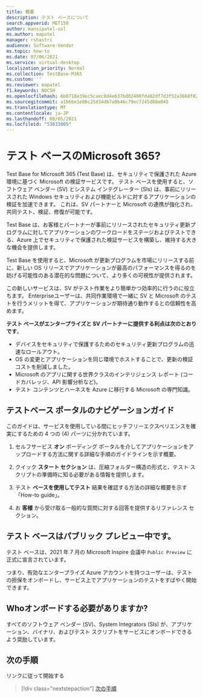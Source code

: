 ```yaml
---
title: 概要
description: テスト ベースについて
search.appverid: MET150
author: mansipatel-usl
ms.author: mapatel
manager: rshastri
audience: Software-Vendor
ms.topic: how-to
ms.date: 07/06/2021
ms.service: virtual-desktop
localization_priority: Normal
ms.collection: TestBase-M365
ms.custom: ''
ms.reviewer: mapatel
f1.keywords: NOCSH
ms.openlocfilehash: 6b8718e39ec5caec8d4e637bd02480fda82df7d3f52a3668f82ddee394b77136
ms.sourcegitcommit: a1b66e1e80c25d14d67a9b46c79ec7245d88e045
ms.translationtype: MT
ms.contentlocale: ja-JP
ms.lasthandoff: 08/05/2021
ms.locfileid: "53833005"
---
```

# <a name="what-is-test-base-for-microsoft-365"></a>テスト ベースのMicrosoft 365?

Test Base for Microsoft 365 (Test Base) は、セキュリティで保護された Azure 環境に基づく Microsoft の検証サービスです。
テスト ベースを使用すると、ソフトウェア ベンダー (SV) とシステム インテグレーター (SIs) は、事前にリリースされた Windows セキュリティおよび機能ビルドに対するアプリケーションの検証を加速できます。 これは、SV パートナーと Microsoft の連携が強化され、共同テスト、検証、修復が可能です。

Test Base は、お客様とパートナーが事前にリリースされたセキュリティ更新プログラムに対してアプリケーションのワークロードをステージおよびテストできる、Azure 上でセキュリティで保護された検証サービスを構築し、維持する大きな機会を提供します。

Test Base を使用すると、Microsoft が更新プログラムを市場にリリースする前に、新しい OS リリースでアプリケーションが最高のパフォーマンスを得るのを妨げる可能性のある潜在的な問題について、より多くの可視性が提供されます。

この新しいサービスは、SV がテスト作業をより簡単かつ効率的に行うのに役立ちます。 Enterpriseユーザーは、共同作業環境で一緒に SV と Microsoft のテストを行うメリットを得て、アプリケーションが期待通り動作するとの信頼性を高めます。

**テスト ベースがエンタープライズと SV パートナーに提供する利点は次のとおりです**。

- デバイスをセキュリティで保護するためのセキュリティ更新プログラムの迅速なロールアウト。
- OS の変更とアプリケーションを同じ環境でホストすることで、更新の検証コストを削減しました。
- Microsoft のアプリに関する世界クラスのインテリジェンス レポート (コードカバレッジ、API 影響分析など)。
- テスト コンテンツとハーネスを Azure に移行する Microsoft の専門知識。

## <a name="guide-to-navigating-the-test-base-portal"></a>テストベース ポータルのナビゲーションガイド

このガイドは、サービスを使用している間にヒッチフリーエクスペリエンスを確実にするための 4 つの (4) パーツに分かれています。

1. セルフサービス **オン** ボーディング ポータルを介してアプリケーションをアップロードする方法に関する詳細な手順のガイドラインを示す概要。

2. クイック **スタート セクション** は、圧縮フォルダー構造の形式と、テスト スクリプトの準備時に知る必要がある情報を提供します。

3. テスト **ベースを使用してテスト** 結果を確認する方法の詳細な概要を示す「How-to guide」。

4. お **客様** から受け取る一般的な質問に対する回答を提供するリファレンス セクション。

## <a name="test-base-is-in-public-preview"></a>テスト ベースはパブリック プレビュー中です。

テスト ベースは、2021 年 7 月の Microsoft Inspire 会議中 `Public Preview` に正式に宣言されています。

つまり、有効なエンタープライズ Azure アカウントを持つユーザーは、テストの担保をオンボードし、サービス上でアプリケーションのテストをすばやく開始できます。

## <a name="who-should-onboard"></a>Whoオンボードする必要がありますか?

すべてのソフトウェア ベンダー (SV)、System Integrators (SIs) が、アプリケーション、バイナリ、およびテスト スクリプトをサービスにオンボードできるよう奨励しています。

## <a name="next-steps"></a>次の手順

リンクに従って開始する
> [!div class="nextstepaction"]
> [次の手順](createaccount.md)

